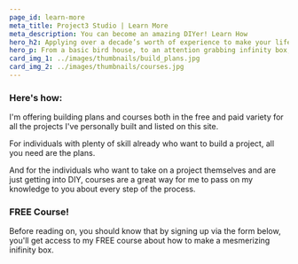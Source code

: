 ```yaml
---
page_id: learn-more
meta_title: Project3 Studio | Learn More
meta_description: You can become an amazing DIYer! Learn How
hero_h2: Applying over a decade’s worth of experience to make your life easier.
hero_p: From a basic bird house, to an attention grabbing infinity box, I share my knowledge with you so that you can build these projects at a fraction of what you'd pay someone else to make it for you.
card_img_1: ../images/thumbnails/build_plans.jpg
card_img_2: ../images/thumbnails/courses.jpg
---
```


### Here's how:

I'm offering building plans and courses both in the free and paid variety for all the projects I've personally built and listed on this site.

For individuals with plenty of skill already who want to build a project, all you need are the plans.

And for the individuals who want to take on a project themselves and are just getting into DIY, courses are a great way for me to pass on my knowledge to you about every step of the process.

### FREE Course!

Before reading on, you should know that by signing up via the form below, you'll get access to my FREE course about how to make a mesmerizing inifinity box.
